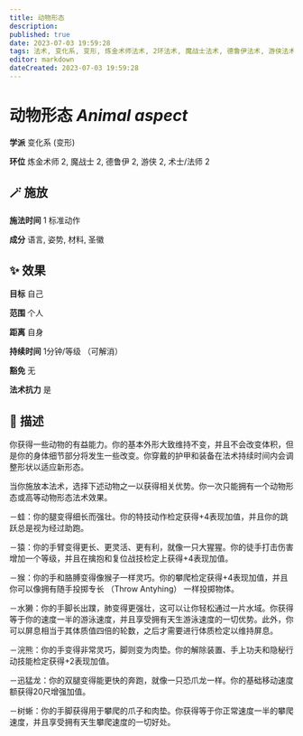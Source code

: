 ```yaml
---
title: 动物形态
description: 
published: true
date: 2023-07-03 19:59:28
tags: 法术, 变化系, 变形, 炼金术师法术, 2环法术, 魔战士法术, 德鲁伊法术, 游侠法术, 术士/法师法术
editor: markdown
dateCreated: 2023-07-03 19:59:28
---
```


# **动物形态** *Animal aspect*

**学派** 变化系 (变形) 

**环位** 炼金术师 2, 魔战士 2, 德鲁伊 2, 游侠 2, 术士/法师 2

## 🪄 施放

**施法时间** 1 标准动作

**成分** 语言, 姿势, 材料, 圣徽

## ✨ 效果 

**目标** 自己 

**范围** 个人

**距离** 自身  

**持续时间** 1分钟/等级 （可解消） 

**豁免** 无

**法术抗力** 是

## 📖 描述

你获得一些动物的有益能力。你的基本外形大致维持不变，并且不会改变体积，但是你的身体细节部分将发生一些改变。你穿戴的护甲和装备在法术持续时间内会调整形状以适应新形态。

当你施放本法术，选择下述动物之一以获得相关优势。你一次只能拥有一个动物形态或高等动物形态法术效果。

－蛙：你的腿变得细长而强壮。你的特技动作检定获得+4表现加值，并且你的跳跃总是视为经过助跑。

－猿：你的手臂变得更长、更灵活、更有利，就像一只大猩猩。你的徒手打击伤害增加一个等级，并且在擒抱和复位战技检定上获得+4表现加值。

－猴：你的手和胳膊变得像猴子一样灵巧。你的攀爬检定获得+4表现加值，并且你可以像拥有随手投掷专长 （Throw Antyhing） 一样投掷物体。

－水獭：你的手脚长出蹼，肺变得更强壮，这可以让你轻松通过一片水域。你获得等于你的速度一半的游泳速度，并且享受拥有天生游泳速度的一切优势。此外，你可以屏息相当于其体质值四倍的轮数，之后才需要进行体质检定以维持屏息。

－浣熊：你的手变得非常灵巧，脚则变为肉垫。你的解除装置、手上功夫和隐秘行动技能检定获得+2表现加值。

－迅猛龙：你的双腿变得能更快的奔跑，就像一只恐爪龙一样。你的基础移动速度额获得20尺增强加值。

－树蜥：你的手脚获得用于攀爬的爪子和肉垫。你获得等于你正常速度一半的攀爬速度，并且享受拥有天生攀爬速度的一切好处。
    